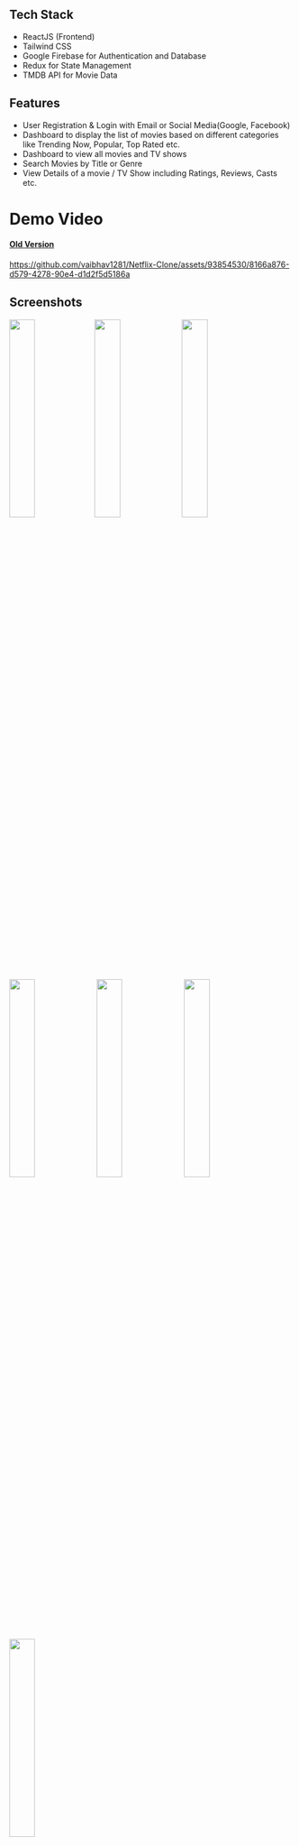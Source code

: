 
## Tech Stack

- ReactJS (Frontend)
- Tailwind CSS
- Google Firebase  for Authentication and Database
- Redux  for State Management
- TMDB  API for Movie Data

## Features

- User Registration & Login with Email or Social Media(Google, Facebook)
- Dashboard to display the list of movies based on different categories like Trending Now, Popular, Top Rated etc.
- Dashboard to view all movies and TV shows
- Search Movies by Title or Genre
- View Details of a movie / TV Show including Ratings, Reviews, Casts etc.

# Demo Video


#### [Old Version](https://github.com/vaibhav1281/Netflix-Clone/assets/93854530/5d3166a4-1101-4385-a395-a7fe07d70959) 
 
https://github.com/vaibhav1281/Netflix-Clone/assets/93854530/8166a876-d579-4278-90e4-d1d2f5d5186a


## Screenshots

<img src="./public/images/homepage.png" width=30% /><img src="./public/images/searchPage.png" width=30%/>  <img src="./public/images/movieDetails.png" width=30%/>
<img src="./public/images/mobile_homepage.png" width=30%/>
<img src="./public/images/mobileDashBoard.png" width=30%/>
<img src="./public/images/mobile_searchPage.png" width=30%/>
<img src="./public/images/mobile_movieDetail.png" width=30%/>

![Home Page](./public/images/homepage.png "Home Page")
![Search Page](./public/images/searchPage.png "Search Page")
![Movie Detail Page](./public/images/movieDetail.png "Movie Detail Page")

![Mobile Home Page](./public/images/mobile_homepage.png "Movie Detail Page")
![Mobile Dashboard Page](./public/images/mobileDashBoard.png "Movie Detail Page")
![Mobile Search Page](./public/images/mobile_searchPage.png "Movie Detail Page")
![Mobile Movie Detail Page](./public/images/mobile_movieDetail.png "Movie Detail Page")



